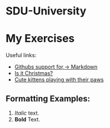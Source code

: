 # SDU-University

# My Exercises
Useful links:
- [Githubs support for,→ Markdown](https://docs.github.com/en/get-started/writing-on-github/getting-started-with-writing-and-formatting-on-github/basic-writing-and-formatting-syntax)
- [Is it Christmas?](https://isitchristmas.com)
- [Cute kittens playing with their paws](https://www.youtube.com/watch?v=dQw4w9WgXcQ&list=RDdQw4w9WgXcQ&start_radio=1)

## Formatting Examples:
1. *Italic* text.
2. **Bold** Text.
